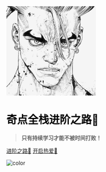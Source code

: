 <!-- _coverpage.md -->

<img src="assert/tx.JPG" alt="tx" style="zoom:25%;" />

# <span style='color:black;font-weight:bold;'>奇点全栈进阶之路🚀</span>

> **只有持续学习才能不被时间打败！**

[进阶之路💪](React全家桶/React源码解读/React源码解读.md)
[开启热爱💖](aboutme/README.md)

<!-- 背景色 --> 

![color](#f0f0f0)

